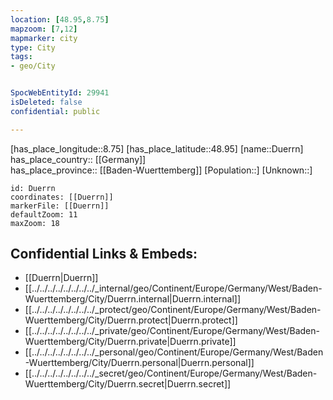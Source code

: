 ```yaml
---
location: [48.95,8.75] 
mapzoom: [7,12] 
mapmarker: city 
type: City
tags:
- geo/City


SpocWebEntityId: 29941
isDeleted: false
confidential: public

---
```

[has_place_longitude::8.75] 
[has_place_latitude::48.95] 
[name::Duerrn] 
has_place_country:: [[Germany]]  
has_place_province:: [[Baden-Wuerttemberg]] 
[Population::] 
[Unknown::] 


```leaflet
id: Duerrn
coordinates: [[Duerrn]] 
markerFile: [[Duerrn]] 
defaultZoom: 11 
maxZoom: 18
```


## Confidential Links & Embeds: 
- [[Duerrn|Duerrn]]  
- [[../../../../../../../../_internal/geo/Continent/Europe/Germany/West/Baden-Wuerttemberg/City/Duerrn.internal|Duerrn.internal]] 
- [[../../../../../../../../_protect/geo/Continent/Europe/Germany/West/Baden-Wuerttemberg/City/Duerrn.protect|Duerrn.protect]] 
- [[../../../../../../../../_private/geo/Continent/Europe/Germany/West/Baden-Wuerttemberg/City/Duerrn.private|Duerrn.private]] 
- [[../../../../../../../../_personal/geo/Continent/Europe/Germany/West/Baden-Wuerttemberg/City/Duerrn.personal|Duerrn.personal]] 
- [[../../../../../../../../_secret/geo/Continent/Europe/Germany/West/Baden-Wuerttemberg/City/Duerrn.secret|Duerrn.secret]] 
